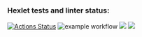 ### Hexlet tests and linter status:
[![Actions Status](https://github.com/silentlyexisting/java-project-lvl2/workflows/hexlet-check/badge.svg)](https://github.com/silentlyexisting/java-project-lvl2/actions)
![example workflow](https://github.com/silentlyexisting/java-project-lvl2/actions/workflows/github-actions-demo.yml/badge.svg)
<a href="https://codeclimate.com/github/silentlyexisting/java-project-lvl2/maintainability"><img src="https://api.codeclimate.com/v1/badges/41e4315c3d15edbd5f29/maintainability" /></a>
<a href="https://codeclimate.com/github/silentlyexisting/java-project-lvl2/test_coverage"><img src="https://api.codeclimate.com/v1/badges/41e4315c3d15edbd5f29/test_coverage" /></a>
